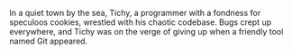 In a quiet town by the sea, Tichy, a programmer with a fondness for speculoos cookies, wrestled with his chaotic codebase. Bugs crept up everywhere, and Tichy was on the verge of giving up when a friendly tool named Git appeared.